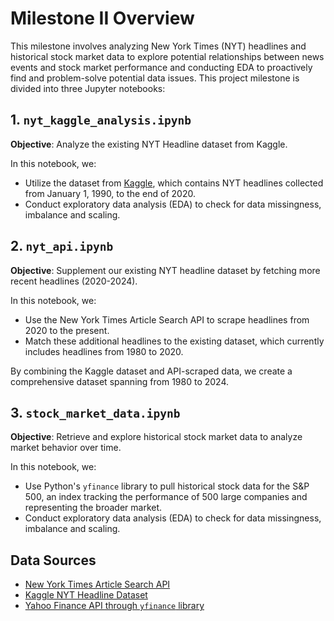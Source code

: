 # Milestone II Overview

This milestone involves analyzing New York Times (NYT) headlines and historical stock market data to explore potential relationships between news events and stock market performance and conducting EDA to proactively find and problem-solve potential data issues. This project milestone is divided into three Jupyter notebooks:

## 1. `nyt_kaggle_analysis.ipynb`

**Objective**: Analyze the existing NYT Headline dataset from Kaggle.

In this notebook, we:
- Utilize the dataset from [Kaggle](https://www.kaggle.com/datasets/johnbandy/new-york-times-headlines), which contains NYT headlines collected from January 1, 1990, to the end of 2020.
- Conduct exploratory data analysis (EDA) to check for data missingness, imbalance and scaling.

## 2. `nyt_api.ipynb`

**Objective**: Supplement our existing NYT headline dataset by fetching more recent headlines (2020-2024).

In this notebook, we:
- Use the New York Times Article Search API to scrape headlines from 2020 to the present.
- Match these additional headlines to the existing dataset, which currently includes headlines from 1980 to 2020.
  
By combining the Kaggle dataset and API-scraped data, we create a comprehensive dataset spanning from 1980 to 2024.

## 3. `stock_market_data.ipynb`

**Objective**: Retrieve and explore historical stock market data to analyze market behavior over time.

In this notebook, we:
- Use Python's `yfinance` library to pull historical stock data for the S&P 500, an index tracking the performance of 500 large companies and representing the broader market.
- Conduct exploratory data analysis (EDA) to check for data missingness, imbalance and scaling.

## Data Sources
- [New York Times Article Search API](https://developer.nytimes.com/docs/articlesearch-product/1/overview)
- [Kaggle NYT Headline Dataset](https://www.kaggle.com/datasets/johnbandy/new-york-times-headlines)
- [Yahoo Finance API through `yfinance` library](https://pypi.org/project/yfinance/)
